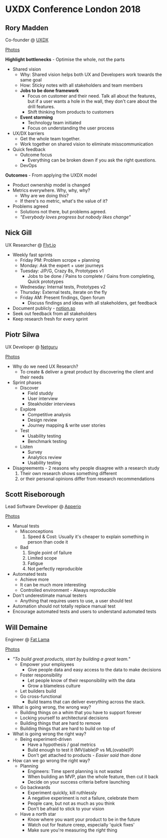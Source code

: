 # UXDX Conference London 2018

## Rory Madden
Co-founder @ [UXDX](https://uxdxconf.com/)

[Photos](./photos/rory-madden)

**Highlight bottlenecks** - Optimise the whole, not the parts
- Shared vision
    - Why: Shared vision helps both UX and Developers work towards the same goal
    - How: Sticky notes with all stakeholders and team members
    - **Jobs to be done framework**
        - Focus on customer and their need. Talk all about the features, but if a user wants a hole in the wall, they don't care about the drill features.
        - Shift thinking from products to customers
    - **Event storming**
        - Technology team initiated
        - Focus on understanding the user process
- UX/DX barriers
    - Get the whole team together.
    - Work together on shared vision to eliminate misscommunication
- Quick feedback
    - Outcome focus
        - Everything can be broken down if you ask the right questions.
    - DevOps

**Outcomes** - From applying the UXDX model
- Product ownership model is changed
- Metrics everywhere. Why, why, why?
    - Why are we doing this?
    - If there's no metric, what's the value of it?
- Problems agreed
    - Solutions not there, but problems agreed.
    - *"Everybody loves progress but nobody likes change"*

## Nick Gill
UX Researcher @ [Flyt.io](https://flyt.io/)

- Weekly fast sprints
    - Friday PM: Problem scrope + planning
    - Monday: Ask the expert + user journeys
    - Tuesday: J/P/G, Crazy 8s, Prototypes v1
        - Jobs to be done / Pains to complete / Gains from completing, Quick prototypes
    - Wednesday: Internal tests, Prototypes v2
    - Thursday: External tests, iterate on the fly
    - Friday AM: Present findings, Open forum
        - Discuss findings and ideas with all stakeholders, get feedback
- Document publicly - [notion.so](https://notion.so)
- Seek out feedback from all stakeholders
- Keep research fresh for every sprint

## Piotr Silwa
UX Developer @ [Netguru](https://www.netguru.co/)

[Photos](./photos/piotr-silwa)

- Why do we need UX Research?
    - To create & deliver a great product by discovering the client and their needs
- Sprint phases
    - Discover
        - Field studdy
        - User interview
        - Steakholder interviews
    - Explore
        - Competitive analysis
        - Design review
        - Journey mapping & write user stories
    - Test
        - Usability testing
        - Benchmark testing
    - Listen
        - Survey
        - Analytics review
        - Usability testing
- Disagreements - 2 reasons why people disagree with a research study
    1. Their own research shows something different
    2. or their personal opinions differ from research recommendations

## Scott Riseborough
Lead Software Developer @ [Apperio](https://www.apperio.com/)

[Photos](./photos/scott-riseborough)

- Manual tests
    - Misconceptions
        1. Speed & Cost: Usually it's cheaper to explain something in person than code it
    - Bad
        1. Single point of failure
        2. Limited scope
        3. Fatigue
        4. Not perfectly reproducible
- Automated tests
    - Achieve more
    - It can be much more interesting
    - Controlled environment - Always reproducible
- Don't underestimate manual testers
    - Anything that requires users to use, a user should test
- Automation should not totally replace manual test
- Encourage automated tests and users to understand automated tests

## Will Demaine
Engineer @ [Fat Lama](https://fatlama.com/)

[Photos](./photos/will-demaine)

- *"To build great products, start by building a great team."*
    - Empower your employees
        - Give people data and easy access to the data to make decisions
    - Foster responsibility
        - Let people know of their responsibility with the data
        - Grow a blameless culture
    - Let builders build
    - Go cross-functional
        - Build teams that can deliver everything across the stack.
- What is going wrong, the wrong way?
    - Building things on a whim that you have to support forever
    - Locking yourself to architectural decisions
    - Building things that are hard to remove
    - Building things that are hard to build on top of
- What is going wrong the right way?
    - Being experiment-driven
        - Have a hypothesis / goal metrics
        - Build enough to test it (MV(iable)P vs ML(ovable)P)
        - Don't get attached to products *- Easier said than done*
- How can we go wrong the right way?
    - Planning
        - Engineers: Time spent planning is not wasted
        - When building an MVP, plan the whole feature, then cut it back
        - Decide on your success criteria before launching
    - Go backwards
        - Experiment quickly, kill ruthlessly
        - A negative experiment is not a failure, celebrate them
        - People care, but not as much as you think
        - Don't be afraid to stick to your vision
    - Have a north star
        - Know where you want your product to be in the future
        - Watch out for feature creep, especially 'quick fixes'
        - Make sure you're measuring the *right* thing
